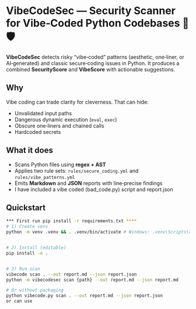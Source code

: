 # VibeCodeSec — Security Scanner for Vibe‑Coded Python Codebases 🚀🛡️


**VibeCodeSec** detects risky “vibe‑coded” patterns (aesthetic, one‑liner, or AI‑generated) and classic secure‑coding issues in Python. It produces a combined **SecurityScore** and **VibeScore** with actionable suggestions.


## Why
Vibe coding can trade clarity for cleverness. That can hide:
- Unvalidated input paths
- Dangerous dynamic execution (`eval`, `exec`)
- Obscure one‑liners and chained calls
- Hardcoded secrets


## What it does
- Scans Python files using **regex + AST**
- Applies two rule sets: `rules/secure_coding.yml` and `rules/vibe_patterns.yml`
- Emits **Markdown** and **JSON** reports with line‑precise findings
- I have included a vibe coded (bad_code.py) script and report.json


## Quickstart
```bash
*** First run pip install -r requirements.txt ****
# 1) Create venv
python -m venv .venv && . .venv/bin/activate # Windows: .venv\Scripts\activate


# 2) Install (editable)
pip install -e .


# 3) Run scan
vibecode scan . --out report.md --json report.json
python -m vibecodesec scan {path} --out report.md --json report.md

# Or without packaging
python vibecode.py scan . --out report.md --json report.json
or can use

